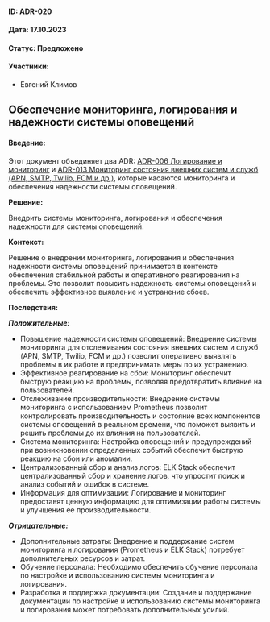 #### ID: ADR-020

#### Дата: 17.10.2023

#### Статус: Предложено

#### Участники:
* Евгений Климов

## Обеспечение мониторинга, логирования и надежности системы оповещений

#### Введение:

Этот документ объединяет два ADR: [ADR-006 Логирование и мониторинг](adr_006.md) и [ADR-013 Мониторинг состояния внешних систем и служб (APN, SMTP, Twilio, FCM и др.)](adr_004.md), которые касаются мониторинга и обеспечения надежности системы оповещений.

**Решение:**

Внедрить системы мониторинга, логирования и обеспечения надежности для системы оповещений.

**Контекст:**

Решение о внедрении мониторинга, логирования и обеспечения надежности системы оповещений принимается в контексте обеспечения стабильной работы и оперативного реагирования на проблемы. Это позволит повысить надежность системы оповещений и обеспечить эффективное выявление и устранение сбоев.

**Последствия:**

***Положительные:***

- Повышение надежности системы оповещений: Внедрение системы мониторинга для отслеживания состояния внешних систем и служб (APN, SMTP, Twilio, FCM и др.) позволит оперативно выявлять проблемы в их работе и предпринимать меры по их устранению.
- Эффективное реагирование на сбои: Мониторинг обеспечит быструю реакцию на проблемы, позволяя предотвратить влияние на пользователей.
- Отслеживание производительности: Внедрение системы мониторинга с использованием Prometheus позволит контролировать производительность и состояние всех компонентов системы оповещений в реальном времени, что поможет выявить и решить проблемы до их влияния на пользователей.
- Система мониторинга: Настройка оповещений и предупреждений при возникновении определенных событий обеспечит быструю реакцию на сбои или аномалии.
- Централизованный сбор и анализ логов: ELK Stack обеспечит централизованный сбор и хранение логов, что упростит поиск и анализ событий и ошибок в системе.
- Информация для оптимизации: Логирование и мониторинг предоставят ценную информацию для оптимизации работы системы и улучшения ее производительности.

***Отрицательные:***

- Дополнительные затраты: Внедрение и поддержание систем мониторинга и логирования (Prometheus и ELK Stack) потребует дополнительных ресурсов и затрат.
- Обучение персонала: Необходимо обеспечить обучение персонала по настройке и использованию системы мониторинга и логирования.
- Разработка и поддержка документации: Создание и поддержание документации по настройке и использованию системы мониторинга и логирования может потребовать дополнительных усилий.